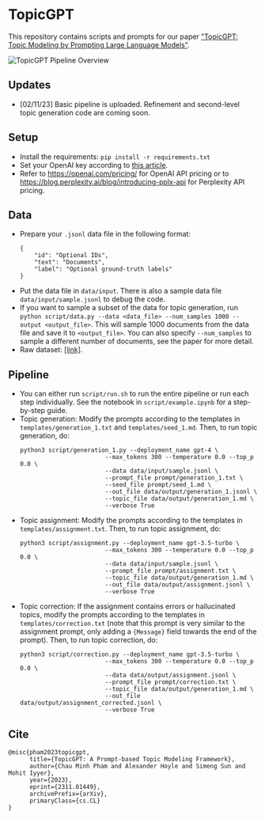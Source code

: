 # TopicGPT
This repository contains scripts and prompts for our paper ["TopicGPT: Topic Modeling by Prompting Large Language Models"](https://arxiv.org/abs/2311.01449). 

![TopicGPT Pipeline Overview](pipeline.png)

## Updates
- [02/11/23] Basic pipeline is uploaded. Refinement and second-level topic generation code are coming soon.

## Setup
- Install the requirements: `pip install -r requirements.txt`
- Set your OpenAI key according to [this article](https://help.openai.com/en/articles/5112595-best-practices-for-api-key-safety). 
- Refer to https://openai.com/pricing/ for OpenAI API pricing or to https://blog.perplexity.ai/blog/introducing-pplx-api for Perplexity API pricing.

## Data
- Prepare your `.jsonl` data file in the following format:
    ```
    {
        "id": "Optional IDs",
        "text": "Documents",
        "label": "Optional ground-truth labels"
    }
    ```
- Put the data file in `data/input`. There is also a sample data file `data/input/sample.jsonl` to debug the code.
- If you want to sample a subset of the data for topic generation, run `python script/data.py --data <data_file> --num_samples 1000 --output <output_file>`. This will sample 1000 documents from the data file and save it to `<output_file>`. You can also specify `--num_samples` to sample a different number of documents, see the paper for more detail.
- Raw dataset: [[link]](https://drive.google.com/drive/folders/1rCTR5ZQQ7bZQoewFA8eqV6glP6zhY31e?usp=sharing). 

## Pipeline
- You can either run `script/run.sh` to run the entire pipeline or run each step individually. See the notebook in `script/example.ipynb` for a step-by-step guide.
- Topic generation: Modify the prompts according to the templates in `templates/generation_1.txt` and `templates/seed_1.md`. Then, to run topic generation, do: 
    ```
    python3 script/generation_1.py --deployment_name gpt-4 \
                            --max_tokens 300 --temperature 0.0 --top_p 0.0 \
                            --data data/input/sample.jsonl \
                            --prompt_file prompt/generation_1.txt \
                            --seed_file prompt/seed_1.md \
                            --out_file data/output/generation_1.jsonl \
                            --topic_file data/output/generation_1.md \
                            --verbose True
    ```
- Topic assignment: Modify the prompts according to the templates in `templates/assignment.txt`. Then, to run topic assignment, do: 
    ```
    python3 script/assignment.py --deployment_name gpt-3.5-turbo \
                            --max_tokens 300 --temperature 0.0 --top_p 0.0 \
                            --data data/input/sample.jsonl \
                            --prompt_file prompt/assignment.txt \
                            --topic_file data/output/generation_1.md \
                            --out_file data/output/assignment.jsonl \
                            --verbose True
    ```
- Topic correction: If the assignment contains errors or hallucinated topics, modify the prompts according to the templates in `templates/correction.txt` (note that this prompt is very similar to the assignment prompt, only adding a `{Message}` field towards the end of the prompt). Then, to run topic correction, do: 
    ```
    python3 script/correction.py --deployment_name gpt-3.5-turbo \
                            --max_tokens 300 --temperature 0.0 --top_p 0.0 \
                            --data data/output/assignment.jsonl \
                            --prompt_file prompt/correction.txt \
                            --topic_file data/output/generation_1.md \
                            --out_file data/output/assignment_corrected.jsonl \
                            --verbose True
    ```

## Cite
```
@misc{pham2023topicgpt,
      title={TopicGPT: A Prompt-based Topic Modeling Framework}, 
      author={Chau Minh Pham and Alexander Hoyle and Simeng Sun and Mohit Iyyer},
      year={2023},
      eprint={2311.01449},
      archivePrefix={arXiv},
      primaryClass={cs.CL}
}
```


